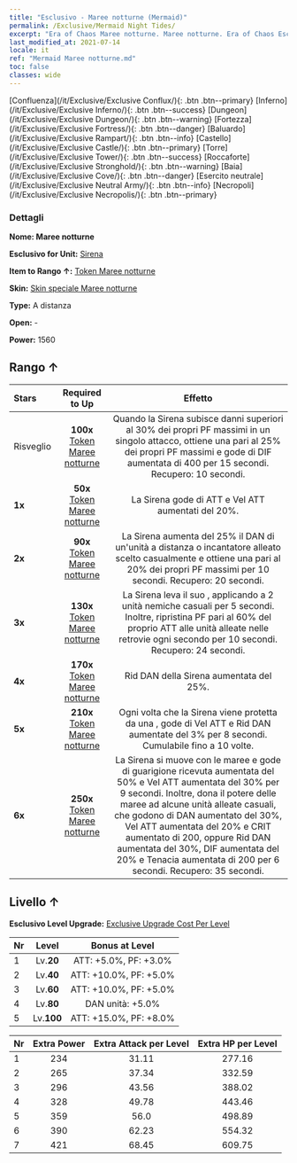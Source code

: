 ```yaml
---
title: "Esclusivo - Maree notturne (Mermaid)"
permalink: /Exclusive/Mermaid Night Tides/
excerpt: "Era of Chaos Maree notturne. Maree notturne. Era of Chaos Esclusivo Maree notturne. Sirena Esclusivo."
last_modified_at: 2021-07-14
locale: it
ref: "Mermaid Maree notturne.md"
toc: false
classes: wide
---
```

 [Confluenza](/it/Exclusive/Exclusive Conflux/){: .btn .btn--primary} [Inferno](/it/Exclusive/Exclusive Inferno/){: .btn .btn--success} [Dungeon](/it/Exclusive/Exclusive Dungeon/){: .btn .btn--warning} [Fortezza](/it/Exclusive/Exclusive Fortress/){: .btn .btn--danger} [Baluardo](/it/Exclusive/Exclusive Rampart/){: .btn .btn--info} [Castello](/it/Exclusive/Exclusive Castle/){: .btn .btn--primary} [Torre](/it/Exclusive/Exclusive Tower/){: .btn .btn--success} [Roccaforte](/it/Exclusive/Exclusive Stronghold/){: .btn .btn--warning} [Baia](/it/Exclusive/Exclusive Cove/){: .btn .btn--danger} [Esercito neutrale](/it/Exclusive/Exclusive Neutral Army/){: .btn .btn--info} [Necropoli](/it/Exclusive/Exclusive Necropolis/){: .btn .btn--primary} 

### Dettagli
 **Nome: Maree notturne** 

 **Esclusivo for Unit:** [Sirena](/it/units/Mermaid/) 

 **Item to Rango ↑:** [Token Maree notturne](/ItemsIT/con_1004/)

 **Skin:** [Skin speciale Maree notturne](/ItemsIT/con_672/)

 **Type:** A distanza

 **Open:** -

 **Power:** 1560

## Rango ↑

  |     Stars    |  Required to Up | Effetto |
  |:-------------|:---------------:|:---------------:|
  |  Risveglio  | **100x** [Token Maree notturne](/ItemsIT/con_1004/) | <Ode protettiva> Quando la Sirena subisce danni superiori al 30% dei propri PF massimi in un singolo attacco, ottiene una <bolla> pari al 25% dei propri PF massimi e gode di DIF aumentata di 400 per 15 secondi. Recupero: 10 secondi. |
  | **1x** <i class="fas fa-star"/> | **50x** [Token Maree notturne](/ItemsIT/con_1004/) | La Sirena gode di ATT e Vel ATT aumentati del 20%. |
  | **2x** <i class="fas fa-star"/> | **90x** [Token Maree notturne](/ItemsIT/con_1004/) | <Canzone del soccorso> La Sirena aumenta del 25% il DAN di un'unità a distanza o incantatore alleato scelto casualmente e ottiene una <bolla> pari al 20% dei propri PF massimi per 10 secondi. Recupero: 20 secondi. |
  | **3x** <i class="fas fa-star"/> | **130x** [Token Maree notturne](/ItemsIT/con_1004/) | <Canto della Sirena> La Sirena leva il suo <Canto>, applicando <Sonno> a 2 unità nemiche casuali per 5 secondi. Inoltre, ripristina PF pari al 60% del proprio ATT alle unità alleate nelle retrovie ogni secondo per 10 secondi. Recupero: 24 secondi. |
  | **4x** <i class="fas fa-star"/> | **170x** [Token Maree notturne](/ItemsIT/con_1004/) | Rid DAN della Sirena aumentata del 25%. |
  | **5x** <i class="fas fa-star"/> | **210x** [Token Maree notturne](/ItemsIT/con_1004/) | Ogni volta che la Sirena viene protetta da una <bolla>, gode di Vel ATT e Rid DAN aumentate del 3% per 8 secondi. Cumulabile fino a 10 volte. |
  | **6x** <i class="fas fa-star"/> | **250x** [Token Maree notturne](/ItemsIT/con_1004/) | <Canto della marea notturna> La Sirena si muove con le maree e gode di guarigione ricevuta aumentata del 50% e Vel ATT aumentata del 30% per 9 secondi. Inoltre, dona il potere delle maree ad alcune unità alleate casuali, che godono di DAN aumentato del 30%, Vel ATT aumentata del 20% e CRIT aumentato di 200, oppure Rid DAN aumentata del 30%, DIF aumentata del 20% e Tenacia aumentata di 200 per 6 secondi. Recupero: 35 secondi. |


## Livello ↑
 **Esclusivo Level Upgrade:** [Exclusive Upgrade Cost Per Level](/Exclusive/ExclusiveUpgradeCostPerLevel/)

  |  Nr  |   Level  | Bonus at Level |
  |:-----|:--------:|:--------------:|
  | 1 | Lv.**20** | ATT: +5.0%, PF: +3.0% |
  | 2 | Lv.**40** | ATT: +10.0%, PF: +5.0% |
  | 3 | Lv.**60** | ATT: +10.0%, PF: +5.0% |
  | 4 | Lv.**80** | DAN unità: +5.0% |
  | 5 | Lv.**100** | ATT: +15.0%, PF: +8.0% |


  |  Nr  |  Extra Power | Extra Attack per Level | Extra HP per Level |
  |:-----|:--------:|:--------:|:--------:|
  | 1 | 234 | 31.11 | 277.16 |
  | 2 | 265 | 37.34 | 332.59 |
  | 3 | 296 | 43.56 | 388.02 |
  | 4 | 328 | 49.78 | 443.46 |
  | 5 | 359 | 56.0 | 498.89 |
  | 6 | 390 | 62.23 | 554.32 |
  | 7 | 421 | 68.45 | 609.75 |


